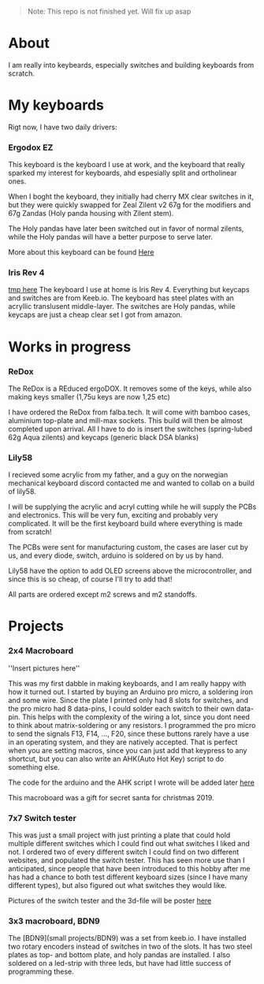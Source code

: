 > Note:
> This repo is not finished yet. Will fix up asap

# About
I am really into keybeards, especially switches and building keyboards from scratch.


# My keyboards
Rigt now, I have two daily drivers:

### Ergodox EZ
This keyboard is the keyboard I use at work, and the keyboard that really sparked my interest for keyboards, ahd espesially split and ortholinear ones.

When I boght the keyboard, they initially had cherry MX clear switches in it, but they were quickly swapped for Zeal Zilent v2 67g for the modifiers and 67g Zandas (Holy panda housing with Zilent stem).

The Holy pandas have later been switched out in favor of normal zilents, while the Holy pandas will have a better purpose to serve later.

More about this keyboard can be found [Here](ErgodoxEZ)


### Iris Rev 4
[tmp here](IrisRev4)
The keyboard I use at home is Iris Rev 4. 
Everything but keycaps and switches are from Keeb.io.
The keyboard has steel plates with an acryllic translusent middle-layer. 
The switches are Holy pandas, while keycaps are just a cheap clear set I got from amazon.

# Works in progress

### ReDox

The ReDox is a REduced ergoDOX. It removes some of the keys, while also making keys smaller (1,75u keys are now 1,25 etc)

I have ordered the ReDox from falba.tech. It will come with bamboo cases, aluminium top-plate and mill-max sockets. This build will then be almost completed upon arrival. All I have to do is insert the switches (spring-lubed 62g Aqua zilents) and keycaps (generic black DSA blanks)

### Lily58

I recieved some acrylic from my father, and a guy on the norwegian mechanical keyboard discord contacted me and wanted to collab on a build of lily58.

I will be supplying the acrylic and acryl cutting while he will supply the PCBs and electronics. This will be very fun, exciting and probably very complicated. It will be the first keyboard build where everything is made from scratch!

The PCBs were sent for manufacturing custom, the cases are laser cut by us, and every diode, switch, arduino is soldered on by us by hand.

Lily58 have the option to add OLED screens above the microcontroller, and since this is so cheap, of course I'll try to add that!

All parts are ordered except m2 screws and m2 standoffs.

# Projects

### 2x4 Macroboard
''Insert pictures here''

This was my first dabble in making keyboards, and I am really happy with how it turned out.
I started by buying an Arduino pro micro, a soldering iron and some wire.
Since the plate I printed only had 8 slots for switches, and the pro micro had 8 data-pins, I could solder each switch to their own data-pin.
This helps with the complexity of the wiring a lot, since you dont need to think about matrix-soldering or any resistors.
I programmed the pro micro to send the signals F13, F14, ..., F20, since these buttons rarely have a use in an operating system, and they are natively accepted. That is perfect when you are setting macros, since you can just add that keypress to any shortcut, but you can also write an AHK(Auto Hot Key) script to do something else.

The code for the arduino and the AHK script I wrote will be added later [here](projects)

This macroboard was a gift for secret santa for christmas 2019.

### 7x7 Switch tester

This was just a small project with just printing a plate that could hold multiple different switches which I could find out what switches I liked and not.
I ordered two of every different switch I could find on two different websites, and populated the switch tester.
This has seen more use than I anticipated, since people that have been introduced to this hobby after me has had a chance to both test different keyboard sizes (since I have many different types), but also figured out what switches they would like.

Pictures of the switch tester and the 3d-file will be poster [here](projects)


### 3x3 macroboard, BDN9

The [BDN9](small projects/BDN9) was a set from keeb.io. I have installed two rotary encoders instead of switches in two of the slots.
It has two steel plates as top- and bottom plate, and holy pandas are installed. I also soldered on a led-strip with three leds, but have had little success of programming these.